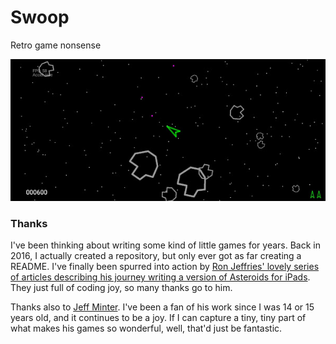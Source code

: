 # Swoop

Retro game nonsense

![Swoop screenshot](https://github.com/jezhiggins/swoop/blob/master/images/swoop.jpeg)

### Thanks

I've been thinking about writing some kind of little games for years. Back in 2016, I actually 
created a repository, but only ever got as far creating a README. I've finally been spurred into 
action by [Ron Jeffries' lovely series of 
articles describing his journey writing a version of Asteroids for iPads](https://ronjeffries.com/categories/asteroids/). 
They just full of coding joy, so many thanks go to him.

Thanks also to [Jeff Minter](http://www.minotaurproject.co.uk/). I've been a fan of his work since 
I was 14 or 15 years old, and it continues to be a joy. If I can capture a tiny, tiny part 
of what makes his games so wonderful, well, that'd just be fantastic.

